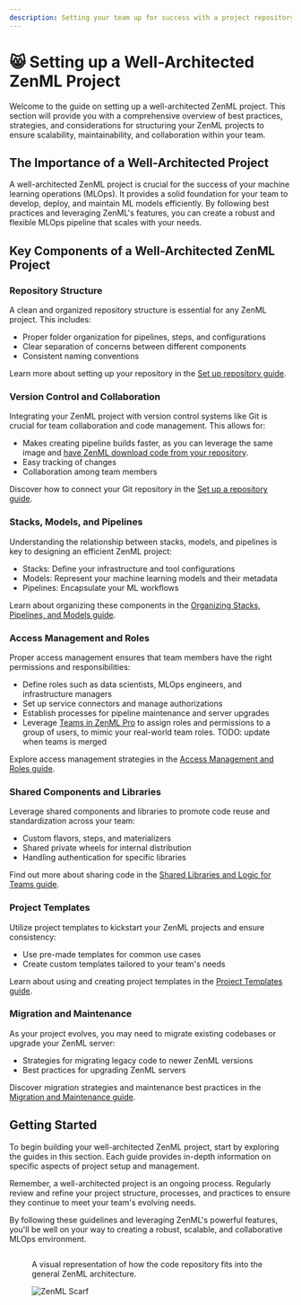 ```yaml
---
description: Setting your team up for success with a project repository.
---
```


# 😸 Setting up a Well-Architected ZenML Project

Welcome to the guide on setting up a well-architected ZenML project. This section will provide you with a comprehensive overview of best practices, strategies, and considerations for structuring your ZenML projects to ensure scalability, maintainability, and collaboration within your team.

## The Importance of a Well-Architected Project

A well-architected ZenML project is crucial for the success of your machine learning operations (MLOps). It provides a solid foundation for your team to develop, deploy, and maintain ML models efficiently. By following best practices and leveraging ZenML's features, you can create a robust and flexible MLOps pipeline that scales with your needs.

## Key Components of a Well-Architected ZenML Project

### Repository Structure

A clean and organized repository structure is essential for any ZenML project. This includes:

- Proper folder organization for pipelines, steps, and configurations
- Clear separation of concerns between different components
- Consistent naming conventions

Learn more about setting up your repository in the [Set up repository guide](./best-practices.md).

### Version Control and Collaboration

Integrating your ZenML project with version control systems like Git is crucial for team collaboration and code management. This allows for:

- Makes creating pipeline builds faster, as you can leverage the same image and [have ZenML download code from your repository](../../how-to/customize-docker-builds/how-to-reuse-builds.md#use-code-repositories-to-speed-up-docker-build-times).
- Easy tracking of changes
- Collaboration among team members

Discover how to connect your Git repository in the [Set up a repository guide](./best-practices.md).

### Stacks, Models, and Pipelines

Understanding the relationship between stacks, models, and pipelines is key to designing an efficient ZenML project:
- Stacks: Define your infrastructure and tool configurations
- Models: Represent your machine learning models and their metadata
- Pipelines: Encapsulate your ML workflows

Learn about organizing these components in the [Organizing Stacks, Pipelines, and Models guide](./stacks-pipelines-models.md).

### Access Management and Roles

Proper access management ensures that team members have the right permissions and responsibilities:

- Define roles such as data scientists, MLOps engineers, and infrastructure managers
- Set up service connectors and manage authorizations
- Establish processes for pipeline maintenance and server upgrades
- Leverage [Teams in ZenML Pro](../../getting-started/zenml-pro/zenml-pro.md) to assign roles and permissions to a group of users, to mimic your real-world team roles.
TODO: update when teams is merged

Explore access management strategies in the [Access Management and Roles guide](./access-management-and-roles.md).

### Shared Components and Libraries

Leverage shared components and libraries to promote code reuse and standardization across your team:

- Custom flavors, steps, and materializers
- Shared private wheels for internal distribution
- Handling authentication for specific libraries

Find out more about sharing code in the [Shared Libraries and Logic for Teams guide](./shared_components_for_teams.md).

### Project Templates

Utilize project templates to kickstart your ZenML projects and ensure consistency:

- Use pre-made templates for common use cases
- Create custom templates tailored to your team's needs

Learn about using and creating project templates in the [Project Templates guide](./project-templates.md).

### Migration and Maintenance

As your project evolves, you may need to migrate existing codebases or upgrade your ZenML server:

- Strategies for migrating legacy code to newer ZenML versions
- Best practices for upgrading ZenML servers

Discover migration strategies and maintenance best practices in the [Migration and Maintenance guide](../../how-to/manage-the-zenml-server/best-practices-upgrading-zenml.md#upgrading-your-code).

## Getting Started

To begin building your well-architected ZenML project, start by exploring the guides in this section. Each guide provides in-depth information on specific aspects of project setup and management.

Remember, a well-architected project is an ongoing process. Regularly review and refine your project structure, processes, and practices to ensure they continue to meet your team's evolving needs.

By following these guidelines and leveraging ZenML's powerful features, you'll be well on your way to creating a robust, scalable, and collaborative MLOps environment.

<figure><img src="../../.gitbook/assets/Remote_with_code_repository.png" alt=""><figcaption><p>A visual representation of how the code repository fits into the general ZenML architecture.</p></figcaption></figure>

<figure><img src="https://static.scarf.sh/a.png?x-pxid=f0b4f458-0a54-4fcd-aa95-d5ee424815bc" alt="ZenML Scarf"><figcaption></figcaption></figure>
